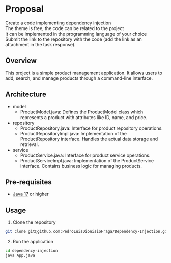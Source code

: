 # Proposal
Create a code implementing dependency injection\
The theme is free, the code can be related to the project\
It can be implemented in the programming language of your choice\
Submit the link to the repository with the code (add the link as an attachment in the task response).

## Overview
This project is a simple product management application. It allows users to add, search, and manage products through a command-line interface.

## Architecture
- model
  - ProductModel.java: Defines the ProductModel class which represents a product with attributes like ID, name, and price.
- repository
  - ProductRepository.java: Interface for product repository operations.
  - ProductRepositoryImpl.java: Implementation of the ProductRepository interface. Handles the actual data storage and retrieval.
- service
  - ProductService.java: Interface for product service operations.
  - ProductServiceImpl.java: Implementation of the ProductService interface. Contains business logic for managing products.

## Pre-requisites
- [Java 17](https://www.oracle.com/java/technologies/javase/jdk17-archive-downloads.html) or higher

## Usage
1. Clone the repository
```bash
git clone git@github.com:PedroLuisDionisioFraga/Dependency-Injection.git
```
2. Run the application
```bash
cd dependency-injection
java App.java
```

